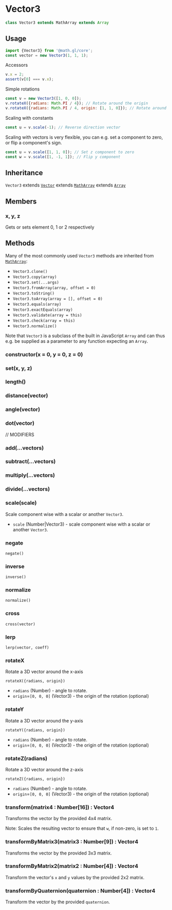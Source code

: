 # Vector3

```js
class Vector3 extends MathArray extends Array
```

## Usage

```js
import {Vector3} from '@math.gl/core';
const vector = new Vector3(1, 1, 1);
```

Accessors
```js
v.x = 2;
assert(v[0] === v.x);
```

Simple rotations
```js
const v = new Vector3([1, 0, 0]);
v.rotateX({radians: Math.PI / 4}); // Rotate around the origin
v.rotateX({radians: Math.PI / 4, origin: [1, 1, 0]}); // Rotate around the specified point
```

Scaling with constants
```js
const u = v.scale(-1); // Reverse direction vector
```

Scaling with vectors is very flexible, you can e.g. set a component to zero, or flip a component's sign.
```js
const u = v.scale([1, 1, 0]); // Set z component to zero
const w = v.scale([1, -1, 1]); // Flip y component
```

## Inheritance

`Vector3` extends [`Vector`](./docs/api-reference/vector) extends [`MathArray`](./docs/api-reference/math-array) extends [`Array`](https://developer.mozilla.org/en-US/docs/Web/JavaScript/Reference/Global_Objects/Array)

## Members

### x, y, z

Gets or sets element 0, 1 or 2 respectively


## Methods

Many of the most commonly used `Vector3` methods are inherited from [`MathArray`](./docs/api-reference/math-array.md):

* `Vector3.clone()`
* `Vector3.copy(array)`
* `Vector3.set(...args)`
* `Vector3.fromArray(array, offset = 0)`
* `Vector3.toString()`
* `Vector3.toArray(array = [], offset = 0)`
* `Vector3.equals(array)`
* `Vector3.exactEquals(array)`
* `Vector3.validate(array = this)`
* `Vector3.check(array = this)`
* `Vector3.normalize()`

Note that `Vector3` is a subclass of the built in JavaScript `Array` and can thus e.g. be supplied as a parameter to any function expecting an `Array`.


### constructor(x = 0, y = 0, z = 0)

### set(x, y, z)

### length()

### distance(vector)

### angle(vector)

### dot(vector)

// MODIFIERS

### add(...vectors)

### subtract(...vectors)

### multiply(...vectors)

### divide(...vectors)

### scale(scale)

Scale component wise with a scalar or another `Vector3`.

* `scale` (Number|Vector3) - scale component wise with a scalar or another `Vector3`.


### negate

`negate()`


### inverse



`inverse()`

### normalize

`normalize()`

### cross

`cross(vector)`

### lerp

`lerp(vector, coeff)`

### rotateX

Rotate a 3D vector around the x-axis

`rotateX({radians, origin})`

* `radians` (Number) - angle to rotate.
* `origin`=`[0, 0, 0]` (Vector3) - the origin of the rotation (optional)


### rotateY

Rotate a 3D vector around the y-axis

`rotateY({radians, origin})`

* `radians` (Number) - angle to rotate.
* `origin`=`[0, 0, 0]` (Vector3) - the origin of the rotation (optional)


### rotateZ(radians)

Rotate a 3D vector around the z-axis

`rotateZ({radians, origin})`

* `radians` (Number) - angle to rotate.
* `origin`=`[0, 0, 0]` (Vector3) - the origin of the rotation (optional)


### transform(matrix4 : Number[16]) : Vector4

Transforms the vector by the provided 4x4 matrix.

Note: Scales the resulting vector to ensure that `w`, if non-zero, is set to `1`.

### transformByMatrix3(matrix3 : Number[9]) : Vector4

Transforms the vector by the provided 3x3 matrix.

### transformByMatrix2(matrix2 : Number[4]) : Vector4

Transform the vector's `x` and `y` values by the provided 2x2 matrix.

### transformByQuaternion(quaternion : Number[4]) : Vector4

Transform the vector by the provided `quaternion`.
